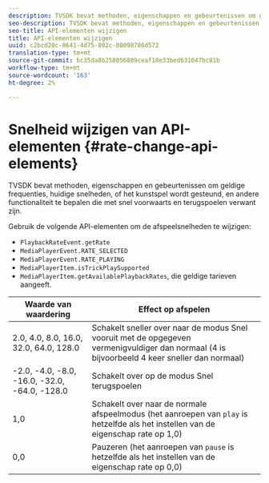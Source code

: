 ```yaml
---
description: TVSDK bevat methoden, eigenschappen en gebeurtenissen om geldige frequenties, huidige snelheden, of het kunstspel wordt gesteund, en andere functionaliteit te bepalen die met snel voorwaarts en terugspoelen verwant zijn.
seo-description: TVSDK bevat methoden, eigenschappen en gebeurtenissen om geldige frequenties, huidige snelheden, of het kunstspel wordt gesteund, en andere functionaliteit te bepalen die met snel voorwaarts en terugspoelen verwant zijn.
seo-title: API-elementen wijzigen
title: API-elementen wijzigen
uuid: c2bcd20c-0641-4d75-802c-08098786d572
translation-type: tm+mt
source-git-commit: bc35da8b258056809ceaf18e33bed631047bc81b
workflow-type: tm+mt
source-wordcount: '163'
ht-degree: 2%

---
```



# Snelheid wijzigen van API-elementen {#rate-change-api-elements}

TVSDK bevat methoden, eigenschappen en gebeurtenissen om geldige frequenties, huidige snelheden, of het kunstspel wordt gesteund, en andere functionaliteit te bepalen die met snel voorwaarts en terugspoelen verwant zijn.

<!--<a id="section_E5D37C71323947E2AED8B866D9835E31"></a>-->

Gebruik de volgende API-elementen om de afspeelsnelheden te wijzigen:

* `PlaybackRateEvent.getRate`
* `MediaPlayerEvent.RATE_SELECTED`
* `MediaPlayerEvent.RATE_PLAYING`
* `MediaPlayerItem.isTrickPlaySupported`
* `MediaPlayerItem.getAvailablePlaybackRates`, die geldige tarieven aangeeft.

| **Waarde van waardering** | **Effect op afspelen** |
|---|---|
| 2.0, 4.0, 8.0, 16.0, 32.0, 64.0, 128.0 | Schakelt sneller over naar de modus Snel vooruit met de opgegeven vermenigvuldiger dan normaal (4 is bijvoorbeeld 4 keer sneller dan normaal) |
| -2.0, -4.0, -8.0, -16.0, -32.0, -64.0, -128.0 | Schakelt over op de modus Snel terugspoelen |
| 1,0 | Schakelt over naar de normale afspeelmodus (het aanroepen van `play` is hetzelfde als het instellen van de eigenschap rate op 1,0) |
| 0,0 | Pauzeren (het aanroepen van `pause` is hetzelfde als het instellen van de eigenschap rate op 0,0) |